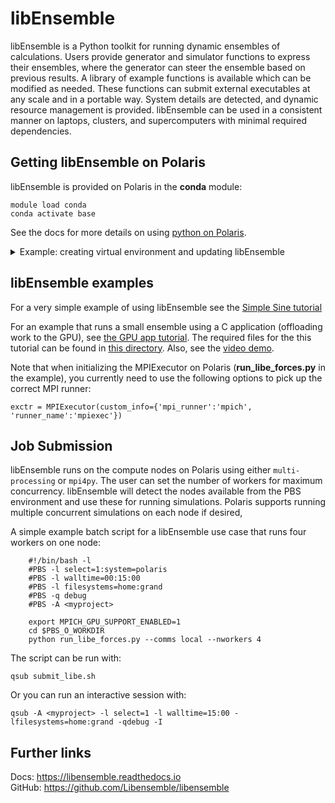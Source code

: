 # libEnsemble

libEnsemble is a Python toolkit for running dynamic ensembles of calculations. Users provide generator and simulator functions to express their ensembles, where the generator can steer the ensemble based on previous results. A library of example functions is available which can be modified as needed. These functions can submit external executables at any scale and in a portable way. System details are detected, and dynamic resource management is provided. libEnsemble can be used in a consistent manner on laptops, clusters, and supercomputers with minimal required dependencies.

## Getting libEnsemble on Polaris

libEnsemble is provided on Polaris in the **conda** module:

    module load conda
    conda activate base

See the docs for more details on using [python on Polaris](https://docs.alcf.anl.gov/polaris/data-science-workflows/python/).

<details>
  <summary>Example: creating virtual environment and updating libEnsemble</summary>

    E.g., to create a virtual environment that allows installation of
    further packages with pip:

    ```bash
    python -m venv /path/to-venv --system-site-packages
    . /path/to-venv/bin/activate
    ```

    Where /path/to-venv can be anywhere you have write access.
    For future uses just load the conda module and run the activate line.

    You can also ensure you are using the latest version of libEnsemble:

    ```bash
    pip install libensemble
    ```
</details>


## libEnsemble examples

For a very simple example of using libEnsemble see the [Simple Sine tutorial](https://libensemble.readthedocs.io/en/main/tutorials/local_sine_tutorial.html)

For an example that runs a small ensemble using a C application (offloading work to the GPU), see
[the GPU app tutorial](https://libensemble.readthedocs.io/en/main/tutorials/forces_gpu_tutorial.html). The required files for the this tutorial can be found in [this directory](https://github.com/Libensemble/libensemble/tree/develop/libensemble/tests/scaling_tests/forces). Also, see the
[video demo](https://youtu.be/Ff0dYYLQzoU).

Note that when initializing the MPIExecutor on Polaris (**run_libe_forces.py** in the example), you currently need to use the following options to pick up the correct MPI runner:

    exctr = MPIExecutor(custom_info={'mpi_runner':'mpich', 'runner_name':'mpiexec'})

## Job Submission

libEnsemble runs on the compute nodes on Polaris using either
``multi-processing`` or ``mpi4py``. The user can set the number of workers for
maximum concurrency. libEnsemble will detect the nodes available
from the PBS environment and use these for running simulations. Polaris supports
running multiple concurrent simulations on each node if desired,

A simple example batch script for a libEnsemble use case that runs four workers on one node:

```shell
    #!/bin/bash -l
    #PBS -l select=1:system=polaris
    #PBS -l walltime=00:15:00
    #PBS -l filesystems=home:grand
    #PBS -q debug
    #PBS -A <myproject>

    export MPICH_GPU_SUPPORT_ENABLED=1
    cd $PBS_O_WORKDIR
    python run_libe_forces.py --comms local --nworkers 4
```

The script can be run with:

    qsub submit_libe.sh

Or you can run an interactive session with:

    qsub -A <myproject> -l select=1 -l walltime=15:00 -lfilesystems=home:grand -qdebug -I

## Further links

Docs:  <https://libensemble.readthedocs.io> <br>
GitHub: <https://github.com/Libensemble/libensemble>

